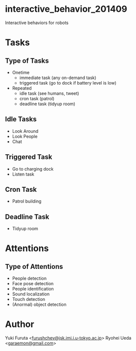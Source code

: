 interactive_behavior_201409
===========================

Interactive behaviors for robots

# Tasks

## Type of Tasks

- Onetime
  - immediate task (any on-demand task)
  - triggered task (go to dock if battery level is low)
- Repeated
  - idle task (see humans, tweet)
  - cron task (patrol)
  - deadline task (tidyup room)

## Idle Tasks

- Look Around
- Look People
- Chat

## Triggered Task

- Go to charging dock
- Listen task

## Cron Task

- Patrol building

## Deadline Task

- Tidyup room


# Attentions

## Type of Attentions

- People detection
- Face pose detection
- People identification
- Sound localization
- Touch detection
- (Anormal) object detection

# Author

Yuki Furuta <<furushchev@jsk.imi.i.u-tokyo.ac.jp>>
Ryohei Ueda <<garaemon@gmail.com>>
